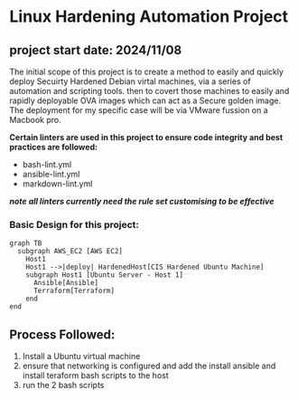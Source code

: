 # Linux Hardening Automation Project
## project start date: 2024/11/08
The initial scope of this project is to create a method to easily and quickly deploy Secuirty Hardened Debian virtal machines, via a series of automation and scripting tools. then to covert those machines to easily and rapidly deployable OVA images which can act as a Secure golden image. The deployment for my specific case will be via VMware fussion on a Macbook pro. 

**Certain linters are used in this project to ensure code integrity and best practices are followed:**
- bash-lint.yml
- ansible-lint.yml
- markdown-lint.yml

***note all linters currently need the rule set customising to be effective***

### Basic Design for this project:

```mermaid
graph TB
  subgraph AWS_EC2 [AWS EC2]
    Host1
    Host1 -->|deploy| HardenedHost[CIS Hardened Ubuntu Machine]
    subgraph Host1 [Ubuntu Server - Host 1]
      Ansible[Ansible]
      Terraform[Terraform]
    end
end
```
## Process Followed:

1) Install a Ubuntu virtual machine
2) ensure that networking is configured and add the install ansible and install teraform bash scripts to the host 
3) run the 2 bash scripts